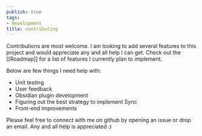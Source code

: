 ```yaml
---
publish: true
tags:
- development
title: contributing
---
```

Contributions are most welcome. I am looking to add several features
to this project and would appreciate any and all help I can get.
Check out the [[Roadmap]] for a list of features I currently plan to implement.

Below are few things I need help with:

- Unit testing
- User feedback
- Obsidian plugin development
- Figuring out the best strategy to implement Sync
- Front-end improvements

Please feel free to connect with me on github by opening an issue or drop an email.
Any and all help is appreciated :)

